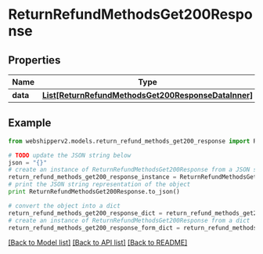 # ReturnRefundMethodsGet200Response


## Properties
Name | Type | Description | Notes
------------ | ------------- | ------------- | -------------
**data** | [**List[ReturnRefundMethodsGet200ResponseDataInner]**](ReturnRefundMethodsGet200ResponseDataInner.md) |  | [optional] 

## Example

```python
from webshipperv2.models.return_refund_methods_get200_response import ReturnRefundMethodsGet200Response

# TODO update the JSON string below
json = "{}"
# create an instance of ReturnRefundMethodsGet200Response from a JSON string
return_refund_methods_get200_response_instance = ReturnRefundMethodsGet200Response.from_json(json)
# print the JSON string representation of the object
print ReturnRefundMethodsGet200Response.to_json()

# convert the object into a dict
return_refund_methods_get200_response_dict = return_refund_methods_get200_response_instance.to_dict()
# create an instance of ReturnRefundMethodsGet200Response from a dict
return_refund_methods_get200_response_form_dict = return_refund_methods_get200_response.from_dict(return_refund_methods_get200_response_dict)
```
[[Back to Model list]](../README.md#documentation-for-models) [[Back to API list]](../README.md#documentation-for-api-endpoints) [[Back to README]](../README.md)


